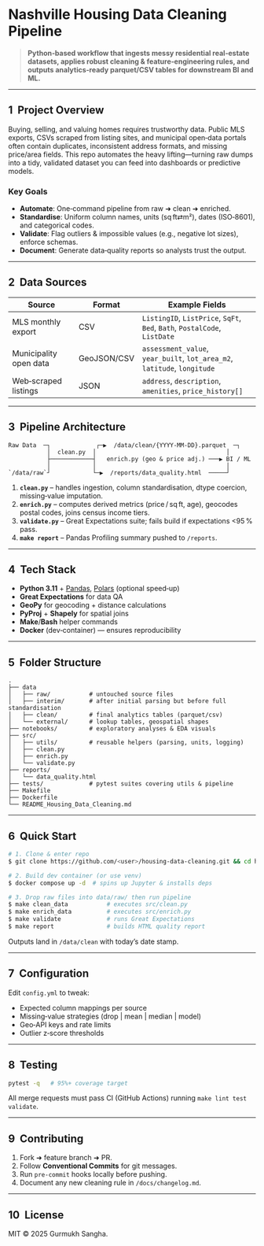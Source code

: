 # Nashville Housing Data Cleaning Pipeline

> **Python‑based workflow that ingests messy residential real‑estate datasets, applies robust cleaning & feature‑engineering rules, and outputs analytics‑ready parquet/CSV tables for downstream BI and ML.**

---

## 1  Project Overview

Buying, selling, and valuing homes requires trustworthy data. Public MLS exports, CSVs scraped from listing sites, and municipal open‑data portals often contain duplicates, inconsistent address formats, and missing price/area fields. This repo automates the heavy lifting—turning raw dumps into a tidy, validated dataset you can feed into dashboards or predictive models.

### Key Goals

* **Automate**: One‑command pipeline from raw ➜ clean ➜ enriched.
* **Standardise**: Uniform column names, units (sq ft⇄m²), dates (ISO‑8601), and categorical codes.
* **Validate**: Flag outliers & impossible values (e.g., negative lot sizes), enforce schemas.
* **Document**: Generate data‑quality reports so analysts trust the output.

---

## 2  Data Sources

| Source                 | Format      | Example Fields                                                            |
| ---------------------- | ----------- | ------------------------------------------------------------------------- |
| MLS monthly export     | CSV         | `ListingID`, `ListPrice`, `SqFt`, `Bed`, `Bath`, `PostalCode`, `ListDate` |
| Municipality open data | GeoJSON/CSV | `assessment_value`, `year_built`, `lot_area_m2`, `latitude`, `longitude`  |
| Web‑scraped listings   | JSON        | `address`, `description`, `amenities`, `price_history[]`                  |

---

## 3  Pipeline Architecture

```
Raw Data  ─┐             ┌─▶  /data/clean/{YYYY‑MM‑DD}.parquet  ─┐
           │  clean.py  │                                     │
           ├────────────┤   enrich.py (geo & price adj.) ───▶ BI / ML
           │            │                                     │
`/data/raw`┘            └─▶  /reports/data_quality.html  ─────┘
```

1. **`clean.py`** – handles ingestion, column standardisation, dtype coercion, missing‑value imputation.
2. **`enrich.py`** – computes derived metrics (price / sq ft, age), geocodes postal codes, joins census income tiers.
3. **`validate.py`** – Great Expectations suite; fails build if expectations <95 % pass.
4. **`make report`** – Pandas Profiling summary pushed to `/reports`.

---

## 4  Tech Stack

* **Python 3.11** + [Pandas](https://pandas.pydata.org/), [Polars](https://pola.rs/) (optional speed‑up)
* **Great Expectations** for data QA
* **GeoPy** for geocoding + distance calculations
* **PyProj** + **Shapely** for spatial joins
* **Make**⁠/⁠**Bash** helper commands
* **Docker** (dev‑container) — ensures reproducibility

---

## 5  Folder Structure

```
.
├── data
│   ├── raw/           # untouched source files
│   ├── interim/       # after initial parsing but before full standardisation
│   ├── clean/         # final analytics tables (parquet/csv)
│   └── external/      # lookup tables, geospatial shapes
├── notebooks/         # exploratory analyses & EDA visuals
├── src/
│   ├── utils/         # reusable helpers (parsing, units, logging)
│   ├── clean.py
│   ├── enrich.py
│   └── validate.py
├── reports/
│   └── data_quality.html
├── tests/             # pytest suites covering utils & pipeline
├── Makefile
├── Dockerfile
└── README_Housing_Data_Cleaning.md
```

---

## 6  Quick Start

```bash
# 1. Clone & enter repo
$ git clone https://github.com/<user>/housing-data-cleaning.git && cd housing-data-cleaning

# 2. Build dev container (or use venv)
$ docker compose up -d  # spins up Jupyter & installs deps

# 3. Drop raw files into data/raw/ then run pipeline
$ make clean_data           # executes src/clean.py
$ make enrich_data          # executes src/enrich.py
$ make validate             # runs Great Expectations
$ make report               # builds HTML quality report
```

Outputs land in `/data/clean` with today’s date stamp.

---

## 7  Configuration

Edit `config.yml` to tweak:

* Expected column mappings per source
* Missing‑value strategies (drop | mean | median | model)
* Geo‑API keys and rate limits
* Outlier z‑score thresholds

---

## 8  Testing

```bash
pytest -q   # 95%+ coverage target
```

All merge requests must pass CI (GitHub Actions) running `make lint test validate`.

---

## 9  Contributing

1. Fork ➜ feature branch ➜ PR.
2. Follow **Conventional Commits** for git messages.
3. Run `pre‑commit` hooks locally before pushing.
4. Document any new cleaning rule in `/docs/changelog.md`.

---

## 10  License

MIT © 2025 Gurmukh Sangha.
